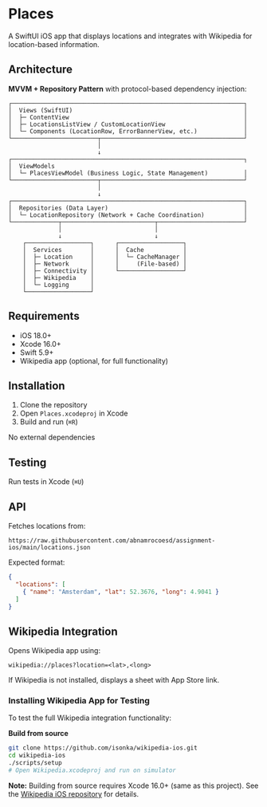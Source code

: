 # Places

A SwiftUI iOS app that displays locations and integrates with Wikipedia for location-based information.

## Architecture

**MVVM + Repository Pattern** with protocol-based dependency injection:

```
┌─────────────────────────────────────────────────────────────────┐
│  Views (SwiftUI)                                                │
│  ├─ ContentView                                                 │
│  ├─ LocationsListView / CustomLocationView                      │
│  └─ Components (LocationRow, ErrorBannerView, etc.)             │
└────────────────────────┬────────────────────────────────────────┘
                         │
                         ↓
┌─────────────────────────────────────────────────────────────────┐
│  ViewModels
│  └─ PlacesViewModel (Business Logic, State Management)          │
└────────────────────────┬────────────────────────────────────────┘
                         │
                         ↓
┌─────────────────────────────────────────────────────────────────┐
│  Repositories (Data Layer)                                      │
│  └─ LocationRepository (Network + Cache Coordination)           │
└─────────────┬──────────────────────────┬────────────────────────┘
              │                          │
              ↓                          ↓
    ┌──────────────────┐      ┌──────────────────┐
    │  Services        │      │  Cache           │
    │  ├─ Location     │      │  └─ CacheManager │
    │  ├─ Network      │      │     (File-based) │
    │  ├─ Connectivity │      └──────────────────┘
    │  ├─ Wikipedia    │
    │  └─ Logging      │
    └──────────────────┘

```

## Requirements

- iOS 18.0+
- Xcode 16.0+
- Swift 5.9+
- Wikipedia app (optional, for full functionality)

## Installation

1. Clone the repository
2. Open `Places.xcodeproj` in Xcode
3. Build and run (`⌘R`)

No external dependencies

## Testing

Run tests in Xcode (`⌘U`)

## API

Fetches locations from:
```
https://raw.githubusercontent.com/abnamrocoesd/assignment-ios/main/locations.json
```

Expected format:
```json
{
  "locations": [
    { "name": "Amsterdam", "lat": 52.3676, "long": 4.9041 }
  ]
}
```

## Wikipedia Integration

Opens Wikipedia app using:
```
wikipedia://places?location=<lat>,<long>
```

If Wikipedia is not installed, displays a sheet with App Store link.

### Installing Wikipedia App for Testing

To test the full Wikipedia integration functionality:

**Build from source**
   ```bash
   git clone https://github.com/isonka/wikipedia-ios.git
   cd wikipedia-ios
   ./scripts/setup
   # Open Wikipedia.xcodeproj and run on simulator
   ```

**Note:** Building from source requires Xcode 16.0+ (same as this project). See the [Wikipedia iOS repository](https://github.com/wikimedia/wikipedia-ios) for details.


